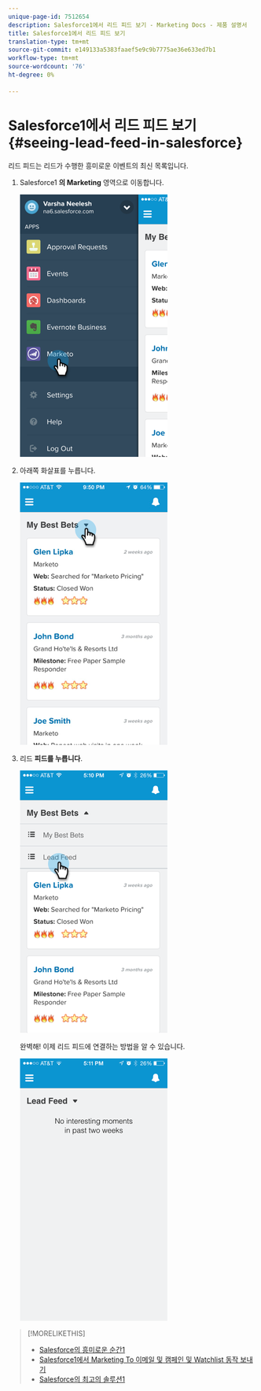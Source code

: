 ```yaml
---
unique-page-id: 7512654
description: Salesforce1에서 리드 피드 보기 - Marketing Docs - 제품 설명서
title: Salesforce1에서 리드 피드 보기
translation-type: tm+mt
source-git-commit: e149133a5383faaef5e9c9b7775ae36e633ed7b1
workflow-type: tm+mt
source-wordcount: '76'
ht-degree: 0%

---
```



# Salesforce1에서 리드 피드 보기 {#seeing-lead-feed-in-salesforce}

리드 피드는 리드가 수행한 흥미로운 이벤트의 최신 목록입니다.

1. Salesforce1 **의 Marketing** 영역으로 이동합니다.

   ![](assets/image2015-4-20-15-3a14-3a15.png)

1. 아래쪽 화살표를 누릅니다.

   ![](assets/image2015-4-23-17-3a7-3a16.png)

1. 리드 **피드를 누릅니다**.

   ![](assets/image2015-4-23-17-3a19-3a16.png)

   완벽해! 이제 리드 피드에 연결하는 방법을 알 수 있습니다.

   ![](assets/image2015-4-23-17-3a20-3a12.png)

>[!MORELIKETHIS]
>
>* [Salesforce의 흥미로운 순간1](interesting-moments-in-salesforce1.md)
>* [Salesforce1에서 Marketing To 이메일 및 캠페인 및 Watchlist 동작 보내기](send-marketo-email-and-campaign-and-watchlist-actions-in-salesforce1.md)
>* [Salesforce의 최고의 솔루션1](best-bets-in-salesforce1.md)

>



